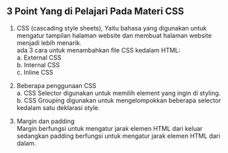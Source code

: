 ## 3 Point Yang di Pelajari Pada Materi CSS

1. CSS (cascading style sheets), Yaitu bahasa yang digunakan untuk mengatur tampilan halaman website dan membuat halaman website menjadi lebih menarik.  
ada 3 cara untuk menambahkan file CSS kedalam HTML:  
a. External CSS  
b. Internal CSS  
c. Inline CSS  

2. Beberapa penggunaan CSS    
a. CSS Selector digunakan untuk memilih element yang ingin di styling.  
b. CSS Grouping digunakan untuk mengelompokkan beberapa selector kedalam satu deklarasi style.  

3. Margin dan padding   
Margin berfungsi untuk mengatur jarak elemen HTML dari keluar sedangkan padding berfungsi untuk mengatur jarak elemen HTML dari dalam.
